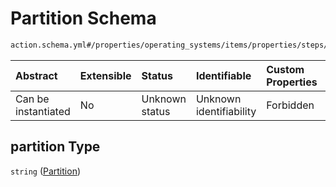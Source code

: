 # Partition Schema

```txt
action.schema.yml#/properties/operating_systems/items/properties/steps/items/properties/actions/items/properties/fastboot:delete_logical_partition/properties/partition
```



| Abstract            | Extensible | Status         | Identifiable            | Custom Properties | Additional Properties | Access Restrictions | Defined In                                                          |
| :------------------ | :--------- | :------------- | :---------------------- | :---------------- | :-------------------- | :------------------ | :------------------------------------------------------------------ |
| Can be instantiated | No         | Unknown status | Unknown identifiability | Forbidden         | Allowed               | none                | [device.schema.json*](../device.schema.json "open original schema") |

## partition Type

`string` ([Partition](device-properties-operating-systems-operating-system-properties-steps-step-properties-group-step-action-properties-fastbootdelete_logical_partition-action-properties-partition.md))
